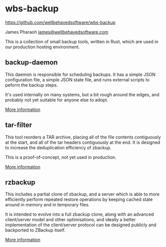 # wbs-backup

https://github.com/wellbehavedsoftware/wbs-backup

James Pharaoh <james@wellbehavedsoftware.com>

This is a collection of small backup tools, written in Rust, which are used in
our production hosting environment.

## backup-daemon

This daemon is responsible for scheduling backups. It has a simple JSON
configuration file, a simple JSON state file, and runs external scripts to
peform the backup steps.

It's used internally on many systems, but a bit rough around the edges, and
probably not yet suitable for anyone else to adopt.

[More information](backup-daemon)

## tar-filter

This tool reorders a TAR archive, placing all of the file contents contiguously
at the start, and all of the tar headers contiguously at the end. It is designed
to increase the deduplication efficiency of zbackup.

This is a proof-of-concept, not yet used in production.

[More information](tar-filter)

## rzbackup

This includes a partial clone of zbackup, and a server which is able to more
efficiently perform repeated restore operations by keeping cached state around
in memory and in temporary files.

It is intended to evolve into a full zbackup clone, along with an advanced
client/server model and other optimisations, and ideally a better implementation
of the client/server protocol can be designed publicly and backported to
ZBackup itself. 

[More information](rzbackup)

